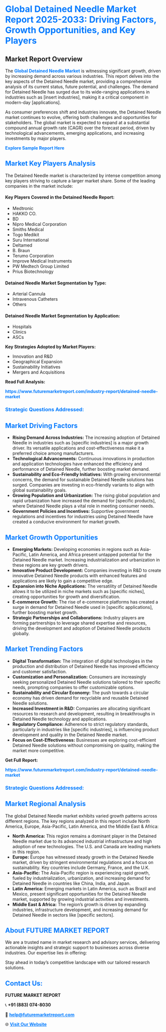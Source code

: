 <h1 style="color: #007BFF;">Global Detained Needle Market Report 2025-2033: Driving Factors, Growth Opportunities, and Key Players</h1>

<section id="overview">
<h2>Market Report Overview</h2>
<p>The <a href="https://www.futuremarketreport.com/industry-report/detained-needle-market" style="color: #007BFF; text-decoration: none;"><strong>Global Detained Needle Market</strong></a> is witnessing significant growth, driven by increasing demand across various industries. This report delves into the key aspects of the Detained Needle market, providing a comprehensive analysis of its current status, future potential, and challenges. The demand for Detained Needle has surged due to its wide-ranging applications in industries such as [insert industries], making it a critical component in modern-day [applications].</p>
<p>As consumer preferences shift and industries innovate, the Detained Needle market continues to evolve, offering both challenges and opportunities for stakeholders. The global market is expected to expand at a substantial compound annual growth rate (CAGR) over the forecast period, driven by technological advancements, emerging applications, and increasing investments by major players.</p>
</section>

<section id="overview">
<p><a href="https://www.futuremarketreport.com/request-sample/reportId=78820" style="color: #007BFF; text-decoration: none;"><strong>Explore Sample Report Here</strong></a></p>
</section>

<section id="key-players">
<h2 style="color: #007BFF;">Market Key Players Analysis</h2>
<p>The Detained Needle market is characterized by intense competition among key players striving to capture a larger market share. Some of the leading companies in the market include:</p>
<h4>Key Players Covered in the Detained Needle Report:</h4>
<ul><li>Medtronic</li><li>HAKKO CO.</li><li>BD</li><li>Nipro Medical Corporation</li><li>Smiths Medical</li><li>Togo Medikit</li><li>Suru International</li><li>Deltamed</li><li>B. Braun</li><li>Terumo Corporation</li><li>Improve Medical Instruments</li><li>PW Medtech Group Limited</li><li>Prius Biotechnology</li></ul>
<h4>Detained Needle Market Segmentation by Type:</h4>
<ul><li>Arterial Cannula</li><li>Intravenous Catheters</li><li>Others</li></ul>

<h4>Detained Needle Market Segmentation by Application:</h4>
<ul><li>Hospitals</li><li>Clinics</li><li>ASCs</li></ul>
<p><strong>Key Strategies Adopted by Market Players:</strong></p>
<ul>
<li>Innovation and R&D</li>
<li>Geographical Expansion</li>
<li>Sustainability Initiatives</li>
<li>Mergers and Acquisitions</li>
</ul>
</section>

<section>
<p><strong>Read Full Analysis: </strong></p><a href="https://www.futuremarketreport.com/industry-report/detained-needle-market" style="color: #007BFF; text-decoration: none;"><strong>https://www.futuremarketreport.com/industry-report/detained-needle-market</strong></a>
<h3 style="color: #007BFF;">Strategic Questions Addressed:</h3>
</section>

<section id="driving-factors">
<h2 style="color: #007BFF;">Market Driving Factors</h2>
<ul>
<li><strong>Rising Demand Across Industries:</strong> The increasing adoption of Detained Needle in industries such as [specific industries] is a major growth driver. Its versatile applications and cost-effectiveness make it a preferred choice among manufacturers.</li>
<li><strong>Technological Advancements:</strong> Continuous innovations in production and application technologies have enhanced the efficiency and performance of Detained Needle, further boosting market demand.</li>
<li><strong>Sustainability and Eco-Friendly Initiatives:</strong> With growing environmental concerns, the demand for sustainable Detained Needle solutions has surged. Companies are investing in eco-friendly variants to align with global sustainability goals.</li>
<li><strong>Growing Population and Urbanization:</strong> The rising global population and rapid urbanization have increased the demand for [specific products], where Detained Needle plays a vital role in meeting consumer needs.</li>
<li><strong>Government Policies and Incentives:</strong> Supportive government regulations and incentives for industries using Detained Needle have created a conducive environment for market growth.</li>
</ul>
</section>

<section id="growth-opportunities">
<h2 style="color: #007BFF;">Market Growth Opportunities</h2>
<ul>
<li><strong>Emerging Markets:</strong> Developing economies in regions such as Asia-Pacific, Latin America, and Africa present untapped potential for the Detained Needle market. Increasing industrialization and urbanization in these regions are key growth drivers.</li>
<li><strong>Innovative Product Development:</strong> Companies investing in R&D to create innovative Detained Needle products with enhanced features and applications are likely to gain a competitive edge.</li>
<li><strong>Expansion into Niche Applications:</strong> The versatility of Detained Needle allows it to be utilized in niche markets such as [specific niches], creating opportunities for growth and diversification.</li>
<li><strong>E-commerce Growth:</strong> The rise of e-commerce platforms has created a surge in demand for Detained Needle used in [specific applications], further boosting market growth.</li>
<li><strong>Strategic Partnerships and Collaborations:</strong> Industry players are forming partnerships to leverage shared expertise and resources, driving the development and adoption of Detained Needle products globally.</li>
</ul>
</section>

<section id="trending-factors">
<h2 style="color: #007BFF;">Market Trending Factors</h2>
<ul>
<li><strong>Digital Transformation:</strong> The integration of digital technologies in the production and distribution of Detained Needle has improved efficiency and customer satisfaction.</li>
<li><strong>Customization and Personalization:</strong> Consumers are increasingly seeking personalized Detained Needle solutions tailored to their specific needs, prompting companies to offer customizable options.</li>
<li><strong>Sustainability and Circular Economy:</strong> The push towards a circular economy has driven demand for recyclable and reusable Detained Needle solutions.</li>
<li><strong>Increased Investment in R&D:</strong> Companies are allocating significant resources to research and development, resulting in breakthroughs in Detained Needle technology and applications.</li>
<li><strong>Regulatory Compliance:</strong> Adherence to strict regulatory standards, particularly in industries like [specific industries], is influencing product development and quality in the Detained Needle market.</li>
<li><strong>Focus on Cost-Effectiveness:</strong> Businesses are exploring cost-efficient Detained Needle solutions without compromising on quality, making the market more competitive.</li>
</ul>
</section>

<section>
<p><strong>Get Full Report: </strong></p><a href="https://www.futuremarketreport.com/industry-report/detained-needle-market" style="color: #007BFF; text-decoration: none;"><strong>https://www.futuremarketreport.com/industry-report/detained-needle-market</strong></a>
<h3 style="color: #007BFF;">Strategic Questions Addressed:</h3>
</section>


<section id="regional-analysis">
<h2 style="color: #007BFF;">Market Regional Analysis</h2>
<p>The global Detained Needle market exhibits varied growth patterns across different regions. The key regions analyzed in this report include North America, Europe, Asia-Pacific, Latin America, and the Middle East & Africa:</p>
<ul>
<li><strong>North America:</strong> This region remains a dominant player in the Detained Needle market due to its advanced industrial infrastructure and high adoption of new technologies. The U.S. and Canada are leading markets in this region.</li>
<li><strong>Europe:</strong> Europe has witnessed steady growth in the Detained Needle market, driven by stringent environmental regulations and a focus on sustainability. Key countries include Germany, France, and the U.K.</li>
<li><strong>Asia-Pacific:</strong> The Asia-Pacific region is experiencing rapid growth, fueled by industrialization, urbanization, and increasing demand for Detained Needle in countries like China, India, and Japan.</li>
<li><strong>Latin America:</strong> Emerging markets in Latin America, such as Brazil and Mexico, present significant opportunities for the Detained Needle market, supported by growing industrial activities and investments.</li>
<li><strong>Middle East & Africa:</strong> The region’s growth is driven by expanding industries, infrastructure development, and increasing demand for Detained Needle in sectors like [specific sectors].</li>
</ul>
</section>

<footer>
<h2 style="color: #007BFF;">About FUTURE MARKET REPORT</h2>
<p>We are a trusted name in market research and advisory services, delivering actionable insights and strategic support to businesses across diverse industries. Our expertise lies in offering:</p>

<p>Stay ahead in today’s competitive landscape with our tailored research solutions.</p>

<h2 style="color: #007BFF;">Contact Us:</h2>
<p><strong>FUTURE MARKET REPORT</strong></p>
<p>📞 <strong>+91 (883) 074-8030</strong></p>
<p>📧 <strong><a href="mailto:help@futuremarketreport.com" style="color: #007BFF;">help@futuremarketreport.com</a></strong></p>
<p>🌐 <strong><a href="https://www.futuremarketreport.com/" style="color: #007BFF;">Visit Our Website</a></strong></p>
</footer>